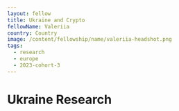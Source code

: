 ```yaml
---
layout: fellow
title: Ukraine and Crypto
fellowName: Valeriia
country: Country
image: /content/fellowship/name/valeriia-headshot.png
tags:
  - research
  - europe
  - 2023-cohort-3
---
```

# Ukraine Research
